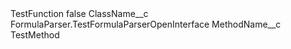 <?xml version="1.0" encoding="UTF-8"?>
<CustomMetadata xmlns="http://soap.sforce.com/2006/04/metadata" xmlns:xsi="http://www.w3.org/2001/XMLSchema-instance" xmlns:xsd="http://www.w3.org/2001/XMLSchema">
    <label>TestFunction</label>
    <protected>false</protected>
    <values>
        <field>ClassName__c</field>
        <value xsi:type="xsd:string">FormulaParser.TestFormulaParserOpenInterface</value>
    </values>
    <values>
        <field>MethodName__c</field>
        <value xsi:type="xsd:string">TestMethod</value>
    </values>
</CustomMetadata>
